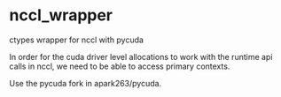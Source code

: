 # nccl_wrapper
ctypes wrapper for nccl with pycuda

In order for the cuda driver level allocations to work with the runtime api calls in nccl, we need to be able to access primary contexts.

Use the pycuda fork in apark263/pycuda.
